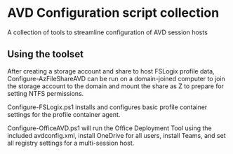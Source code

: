 # AVD Configuration script collection

A collection of tools to streamline configuration of AVD session hosts

## Using the toolset

After creating a storage account and share to host FSLogix profile data, Configure-AzFileShareAVD can be run on a domain-joined computer to join the storage account to the domain and mount the share as Z to prepare for setting NTFS permissions.

Configure-FSLogix.ps1 installs and configures basic profile container settings for the profile container agent.

Configure-OfficeAVD.ps1 will run the Office Deployment Tool using the included avdconfig.xml, install OneDrive for all users, install Teams, and set all registry settings for a multi-session host.